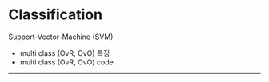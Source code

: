 # Classification

Support-Vector-Machine (SVM)
- multi class (OvR, OvO) 특징
- multi class (OvR, OvO) code

---
